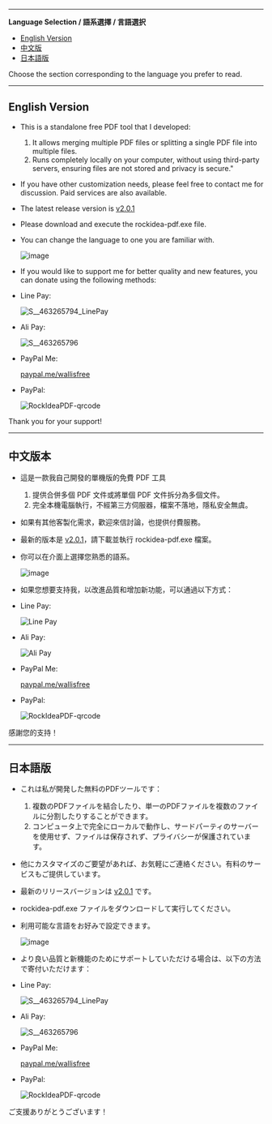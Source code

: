 
---

**Language Selection / 語系選擇 / 言語選択**

- [English Version](#english-version)
- [中文版](#中文版本)
- [日本語版](#日本語版)

Choose the section corresponding to the language you prefer to read.

---

## English Version

- This is a standalone free PDF tool that I developed:
  1. It allows merging multiple PDF files or splitting a single PDF file into multiple files.
  2. Runs completely locally on your computer, without using third-party servers, ensuring files are not stored and privacy is secure."

- If you have other customization needs, please feel free to contact me for discussion. Paid services are also available.

- The latest release version is [v2.0.1](https://github.com/wallishuang/rockidea-pdf/raw/master/v2.0.1/rockidea-pdf.exe)

- Please download and execute the rockidea-pdf.exe file.  

- You can change the language to one you are familiar with.
  
  ![image](https://github.com/wallishuang/rockidea-pdf/assets/20389849/f885b896-1ee9-4c0a-9a35-0a9f2b4b3464)

- If you would like to support me for better quality and new features, you can donate using the following methods:

- Line Pay:
  
  ![S__463265794_LinePay](https://github.com/wallishuang/rockidea-pdf/assets/20389849/9b2a9045-90cc-4d63-ad9d-ff7c7b82ec9a)

- Ali Pay:

  ![S__463265796](https://github.com/wallishuang/rockidea-pdf/assets/20389849/593e40f0-354e-406c-bb0d-99fb13a00625)

- PayPal Me:
  
  [paypal.me/wallisfree](https://paypal.me/wallisfree?_blank)

- PayPal:
  
  ![RockIdeaPDF-qrcode](https://github.com/wallishuang/rockidea-pdf/assets/20389849/ee59acf7-58f3-4d5c-b5dd-3667ff3df394)



Thank you for your support!

---

## 中文版本

- 這是一款我自己開發的單機版的免費 PDF 工具
  1. 提供合併多個 PDF 文件或將單個 PDF 文件拆分為多個文件。
  2. 完全本機電腦執行，不經第三方伺服器，檔案不落地，隱私安全無虞。

- 如果有其他客製化需求，歡迎來信討論，也提供付費服務。

- 最新的版本是 [v2.0.1](https://github.com/wallishuang/rockidea-pdf/raw/master/v2.0.1/rockidea-pdf.exe)，請下載並執行 rockidea-pdf.exe 檔案。

- 你可以在介面上選擇您熟悉的語系。

  ![image](https://github.com/wallishuang/rockidea-pdf/assets/20389849/57873c42-9057-4001-a3a9-46c1f425a284)

- 如果您想要支持我，以改進品質和增加新功能，可以通過以下方式：

- Line Pay:
  
  ![Line Pay](https://github.com/wallishuang/rockidea-pdf/assets/20389849/9b2a9045-90cc-4d63-ad9d-ff7c7b82ec9a)

- Ali Pay:

  ![Ali Pay](https://github.com/wallishuang/rockidea-pdf/assets/20389849/593e40f0-354e-406c-bb0d-99fb13a00625)

- PayPal Me:
  
  [paypal.me/wallisfree](https://paypal.me/wallisfree?_blank)

- PayPal:
  
  ![RockIdeaPDF-qrcode](https://github.com/wallishuang/rockidea-pdf/assets/20389849/ee59acf7-58f3-4d5c-b5dd-3667ff3df394)
  
感謝您的支持！

---

## 日本語版

- これは私が開発した無料のPDFツールです：
  1. 複数のPDFファイルを結合したり、単一のPDFファイルを複数のファイルに分割したりすることができます。
  2. コンピュータ上で完全にローカルで動作し、サードパーティのサーバーを使用せず、ファイルは保存されず、プライバシーが保護されています。

- 他にカスタマイズのご要望があれば、お気軽にご連絡ください。有料のサービスもご提供しています。

- 最新のリリースバージョンは [v2.0.1](https://github.com/wallishuang/rockidea-pdf/raw/master/v2.0.1/rockidea-pdf.exe) です。

- rockidea-pdf.exe ファイルをダウンロードして実行してください。

- 利用可能な言語をお好みで設定できます。
  
  ![image](https://github.com/wallishuang/rockidea-pdf/assets/20389849/aae27d01-a23c-4be6-a1c8-071362b6888c)

- より良い品質と新機能のためにサポートしていただける場合は、以下の方法で寄付いただけます：

- Line Pay:
  
  ![S__463265794_LinePay](https://github.com/wallishuang/rockidea-pdf/assets/20389849/9b2a9045-90cc-4d63-ad9d-ff7c7b82ec9a)

- Ali Pay:

  ![S__463265796](https://github.com/wallishuang/rockidea-pdf/assets/20389849/593e40f0-354e-406c-bb0d-99fb13a00625)

- PayPal Me:
  
  [paypal.me/wallisfree](https://paypal.me/wallisfree?_blank)
  
- PayPal:
  
  ![RockIdeaPDF-qrcode](https://github.com/wallishuang/rockidea-pdf/assets/20389849/ee59acf7-58f3-4d5c-b5dd-3667ff3df394)

ご支援ありがとうございます！
